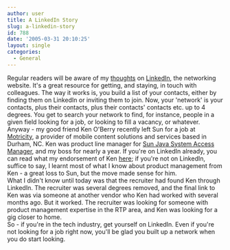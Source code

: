 ```yaml
---
author: user
title: A LinkedIn Story
slug: a-linkedin-story
id: 788
date: '2005-03-31 20:10:25'
layout: single
categories:
  - General
---
```


Regular readers will be aware of my [thoughts](http://blogs.sun.com/roller/page/superpat/20050323#sun_java_system_directory_server) on [LinkedIn](http://www.linkedin.com/), the networking website. It's a great resource for getting, and staying, in touch with colleagues. The way it works is, you build a list of your contacts, either by finding them on LinkedIn or inviting them to join. Now, your 'network' is your contacts, plus their contacts, plus their contacts' contacts etc. up to 4 degrees. You get to search your network to find, for instance, people in a given field looking for a job, or looking to fill a vacancy, or whatever.  
Anyway - my good friend Ken O'Berry recently left Sun for a job at [Motricity](http://www.motricity.com), a provider of mobile content solutions and services based in Durham, NC. Ken was product line manager for [Sun Java System Access Manager](http://www.sun.com/software/products/access_mgr/), and my boss for nearly a year. If you're on LinkedIn already, you can read what my endorsement of Ken [here](https://www.linkedin.com/profile?viewProfile=&key=591809); if you're not on LinkedIn, suffice to say, I learnt most of what I know about product management from Ken - a great loss to Sun, but the move made sense for him.  
What I didn't know until today was that the recruiter had found Ken through LinkedIn. The recruiter was several degrees removed, and the final link to Ken was via someone at another vendor who Ken had worked with several months ago. But it worked. The recruiter was looking for someone with product management expertise in the RTP area, and Ken was looking for a gig closer to home.  
So - if you're in the tech industry, get yourself on LinkedIn. Even if you're not looking for a job right now, you'll be glad you built up a network when you do start looking.